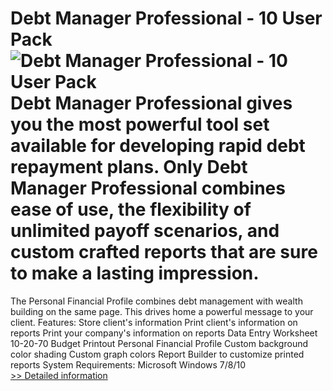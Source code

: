 # Debt Manager Professional - 10 User Pack<br />![Debt Manager Professional - 10 User Pack](https://mycommerce.akamaized.net/api/pimages/P193644/BIG/193644.JPG)<br />Debt Manager Professional gives you the most powerful tool set available for developing rapid debt repayment plans. Only Debt Manager Professional combines ease of use, the flexibility of unlimited payoff scenarios, and custom crafted reports that are sure to make a lasting impression.
  The Personal Financial Profile combines debt management with wealth building on the same page. This drives home a powerful message to your client.
  Features:
Store client's information
Print client's information on reports
Print your company's information on reports
Data Entry Worksheet
10-20-70 Budget Printout
Personal Financial Profile
Custom background color shading
Custom graph colors
Report Builder to customize printed reports
  System Requirements: Microsoft Windows 7/8/10
 <br />[>> Detailed information](https://secure.shareit.com/shareit/product.html?productid=193644&affiliateid=200057808)